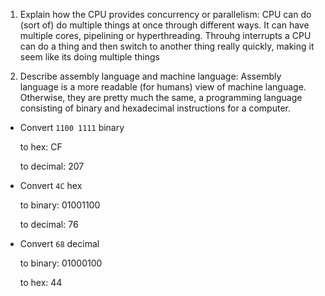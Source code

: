 <!-- Answers to the Short Answer Essay Questions go here -->

1. Explain how the CPU provides concurrency or parallelism:
CPU can do (sort of) do multiple things at once through different ways. It can have multiple cores, pipelining or hyperthreading. Throuhg interrupts a CPU can do a thing and then switch to another thing really quickly, making it seem like its doing multiple things

2. Describe assembly language and machine language:
Assembly language is a more readable (for humans) view of machine language. Otherwise, they are pretty much the same, a programming language consisting of binary and hexadecimal instructions for a computer.

* Convert `1100 1111` binary

    to hex: CF

    to decimal: 207


* Convert `4C` hex

    to binary: 01001100

    to decimal: 76


* Convert `68` decimal

    to binary: 01000100

    to hex: 44